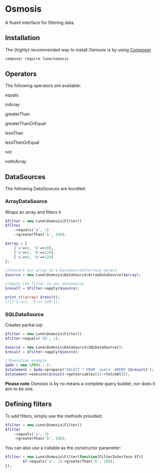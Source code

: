 # Osmosis
A fluent interface for filtering data.

## Installation
The (highly) recommended way to install Osmosis is by using [Composer](https://getcomposer.org/)

```bash
composer require lune/osmosis
```

## Operators
The following operators are available:
 
equals 

inArray

greaterThan

greaterThanOrEqual

lessThan

lessThanOrEqual

not

notInArray


## DataSources
The following DataSources are bundled:

### ArrayDataSource
Wraps an array and filters it

```php
$filter = new Lune\Osmosis\Filter()
$filter
    ->equals('a', 1)
    ->greaterThan('b', 100);

$array = [
    ['a'=>1, 'b'=>20],
    ['a'=>1, 'b'=>120],
    ['a'=>3, 'b'=>120]        
];

//Convert our array to a DataSourceInterface object
$source = new Lune\Osmosis\DataSource\ArrayDataSource($array);

//Apply the filter to our datasource
$result = $filter->apply($source);

print_r((array) $result);
//[['a'=>1, 'b'=>'120']];

```
### SQLDataSource
Creates partial sql:

```php
$filter = new Lune\Osmosis\Filter()
$filter->equals('ID', 1);

$source = new Lune\Osmosis\DataSource\SQLDataSource();
$result = $filter->apply($source);

//Execution example
$pdo = new \PDO(...);
$statement = $pdo->prepare("SELECT * FROM `users` WHERE {$result}");
$statement->execute($result->getVariables())->fetchAll();
```
**Please note**
Osmosis is by no means a complete query builder, nor does it aim to be one.

## Defining filters

To add filters, simply use the methods provided:

```php
$filter = new Lune\Osmosis\Filter()
$filter
    ->equals('a', 1)
    ->greaterThan('b', 100);
```

You can also use a callable as the constructor parameter:
```php
$filter = new Lune\Osmosis\Filter(function(FilterInterface $f){
        $f->equals('a', 1)->greaterThan('b', 100);
});
```